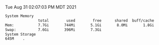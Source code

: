Tue Aug 31 02:07:03 PM MDT 2021
```bash
System Memory
               total        used        free      shared  buff/cache   available
Mem:           7.7Gi       744Mi       5.1Gi       8.0Mi       1.8Gi       6.6Gi
Swap:          7.6Gi       396Mi       7.3Gi
System Storage
645M	.
```
```bash
